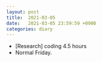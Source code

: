 ```yaml
---
layout: post
title:  2021-03-05
date:   2021-03-05 23:59:59 +0900
categories: diary
---
```


- [Research] coding 4.5 hours
- Normal Friday.
